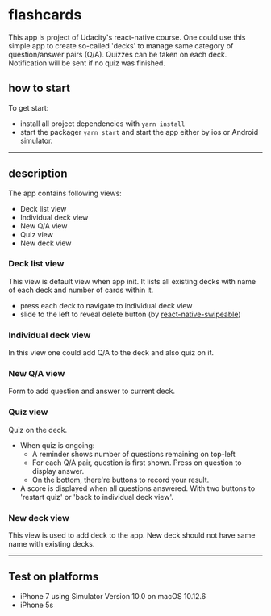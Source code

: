 # flashcards

This app is project of Udacity's react-native course. One could use this simple app to create so-called 'decks' to manage same category of question/answer pairs (Q/A). Quizzes can be taken on each deck. Notification will be sent if no quiz was finished. 

## how to start
To get start:

* install all project dependencies with `yarn install`
* start the packager `yarn start` and start the app either by ios or Android simulator.

---
## description
The app contains following views: 
- Deck list view
- Individual deck view
- New Q/A view 
- Quiz view
- New deck view

### Deck list view
This view is default view when app init. It lists all existing decks with name of each deck and number of cards within it. 
- press each deck to navigate to individual deck view
- slide to the left to reveal delete button (by [react-native-swipeable](https://github.com/jshanson7/react-native-swipeable))

### Individual deck view
In this view one could add Q/A to the deck and also quiz on it.

### New Q/A view
Form to add question and answer to current deck.

### Quiz view
Quiz on the deck. 
- When quiz is ongoing:
  - A reminder shows number of questions remaining on top-left 
  - For each Q/A pair, question is first shown. Press on question to display answer.
  - On the bottom, there're buttons to record your result.
- A score is displayed when all questions answered. With two buttons to 'restart quiz' or 'back to individual deck view'.

### New deck view
This view is used to add deck to the app. New deck should not have same name with existing decks.

---

## Test on platforms
- iPhone 7 using Simulator Version 10.0 on macOS 10.12.6
- iPhone 5s
